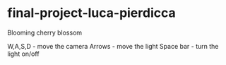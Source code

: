 # final-project-luca-pierdicca
Blooming cherry blossom

W,A,S,D 	- move the camera
Arrows 		- move the light
Space bar	- turn the light on/off 
